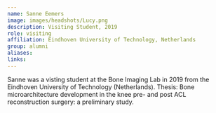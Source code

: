 ```yaml
---
name: Sanne Eemers
image: images/headshots/Lucy.png
description: Visiting Student, 2019
role: visiting
affiliation: Eindhoven University of Technology, Netherlands
group: alumni
aliases: 
links:
---
```


Sanne was a visting student at the Bone Imaging Lab in 2019 from the Eindhoven University of Technology (Netherlands). Thesis: Bone microarchitecture development in the knee pre- and post ACL reconstruction surgery: a preliminary study.